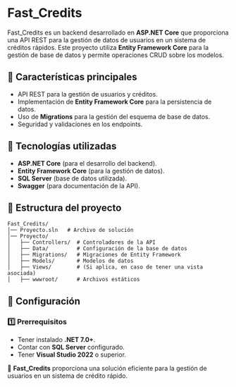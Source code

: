 # Fast_Credits

Fast_Credits es un backend desarrollado en **ASP.NET Core** que proporciona una API REST para la gestión de datos de usuarios en un sistema de créditos rápidos. Este proyecto utiliza **Entity Framework Core** para la gestión de base de datos y permite operaciones CRUD sobre los modelos.

## 📌 Características principales
- API REST para la gestión de usuarios y créditos.
- Implementación de **Entity Framework Core** para la persistencia de datos.
- Uso de **Migrations** para la gestión del esquema de base de datos.
- Seguridad y validaciones en los endpoints.

## 🚀 Tecnologías utilizadas
- **ASP.NET Core** (para el desarrollo del backend).
- **Entity Framework Core** (para la gestión de datos).
- **SQL Server** (base de datos utilizada).
- **Swagger** (para documentación de la API).

## 📂 Estructura del proyecto
```
Fast_Credits/
│── Proyecto.sln   # Archivo de solución
│── Proyecto/
│   ├── Controllers/  # Controladores de la API
│   ├── Data/         # Configuración de la base de datos
│   ├── Migrations/   # Migraciones de Entity Framework
│   ├── Models/       # Modelos de datos
│   ├── Views/        # (Si aplica, en caso de tener una vista asociada)
│   ├── wwwroot/      # Archivos estáticos
```

## 🔧 Configuración
### 1️⃣ Prerrequisitos
- Tener instalado **.NET 7.0+**.
- Contar con **SQL Server** configurado.
- Tener **Visual Studio 2022** o superior.


🚀 **Fast_Credits** proporciona una solución eficiente para la gestión de usuarios en un sistema de crédito rápido. 


